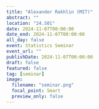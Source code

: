```yaml
---
title: "Alexander Rakhlin (MIT)"
abstract: ""
location: "24.S01"
date: 2024-11-07T00:00:00
date_end: 2024-11-07T00:00:00
all_day: false
event: Statistics Seminar
event_url: ""
publishDate: 2024-11-07T00:00:00
draft: false
featured: false
tag: [seminar]
image:
  filename: "seminar.png"
  focal_point: Smart
  preview_only: false
---
```

